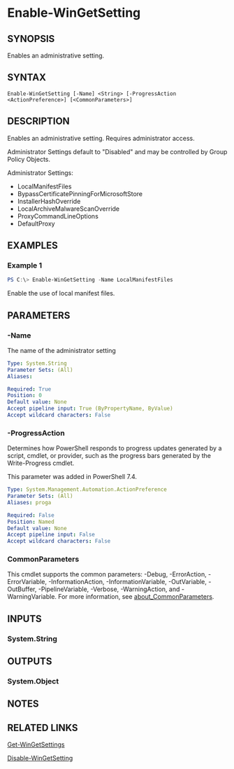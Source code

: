 ﻿---
external help file: Microsoft.WinGet.Client.Cmdlets.dll-Help.xml
Module Name: Microsoft.WinGet.Client
online version:
schema: 2.0.0
---

# Enable-WinGetSetting

## SYNOPSIS
Enables an administrative setting.

## SYNTAX

```
Enable-WinGetSetting [-Name] <String> [-ProgressAction <ActionPreference>] [<CommonParameters>]
```

## DESCRIPTION
Enables an administrative setting. Requires administrator access.

Administrator Settings default to "Disabled" and may be controlled by Group Policy Objects.

Administrator Settings:

* LocalManifestFiles
* BypassCertificatePinningForMicrosoftStore
* InstallerHashOverride
* LocalArchiveMalwareScanOverride
* ProxyCommandLineOptions
* DefaultProxy

## EXAMPLES

### Example 1
```powershell
PS C:\> Enable-WinGetSetting -Name LocalManifestFiles
```

Enable the use of local manifest files.

## PARAMETERS

### -Name
The name of the administrator setting

```yaml
Type: System.String
Parameter Sets: (All)
Aliases:

Required: True
Position: 0
Default value: None
Accept pipeline input: True (ByPropertyName, ByValue)
Accept wildcard characters: False
```

### -ProgressAction

Determines how PowerShell responds to progress updates generated by a script, cmdlet, or provider, such as the progress bars generated by the Write-Progress cmdlet.

This parameter was added in PowerShell 7.4.

```yaml
Type: System.Management.Automation.ActionPreference
Parameter Sets: (All)
Aliases: proga

Required: False
Position: Named
Default value: None
Accept pipeline input: False
Accept wildcard characters: False
```

### CommonParameters
This cmdlet supports the common parameters: -Debug, -ErrorAction, -ErrorVariable, -InformationAction, -InformationVariable, -OutVariable, -OutBuffer, -PipelineVariable, -Verbose, -WarningAction, and -WarningVariable. For more information, see [about_CommonParameters](http://go.microsoft.com/fwlink/?LinkID=113216).

## INPUTS

### System.String

## OUTPUTS

### System.Object
## NOTES

## RELATED LINKS

[Get-WinGetSettings](Get-WinGetSettings.md)

[Disable-WinGetSetting](Disable-WinGetSetting)
